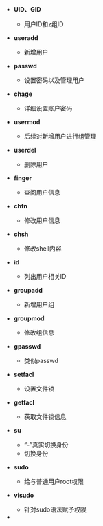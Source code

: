 - **UID、GID**
	- 用户ID和z组ID
- **useradd**
	- 新增用户
- **passwd**
	- 设置密码以及管理用户
- **chage**
	- 详细设置账户密码
- **usermod**
	- 后续对新增用户进行组管理
- **userdel**
	- 删除用户
- **finger**
	- 查阅用户信息
- **chfn**
	- 修改用户信息
- **chsh**
	- 修改shell内容
- **id**
	- 列出用户相关ID
- **groupadd**
	- 新增用户组
- **groupmod**
	- 修改组信息
- **gpasswd**
	- 类似passwd
- **setfacl**
	- 设置文件锁
- **getfacl**
	- 获取文件锁信息

- **su**
	- “-”真实切换身份
	- 切换身份
- **sudo**
	- 给与普通用户root权限
- **visudo**
	- 针对sudo语法赋予权限
-
<!--stackedit_data:
eyJoaXN0b3J5IjpbLTQ4MDE1MjUzNCwtMzczNTcxMjQ5LC0xMz
Y0MjIxMjcwLC0xNDQ2MTc2NzUxLC0yMDAzNzE1NzM3LC0zOTYy
MjczODQsLTUxMzg0MzQ4MSwxNjE2MzQ4MjI0LDE5NTc1OTAzN1
19
-->